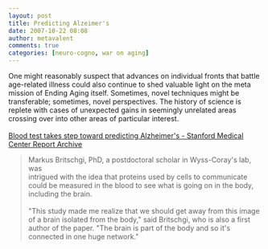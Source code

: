 ```yaml
---
layout: post
title: Predicting Alzeimer's
date: 2007-10-22 08:08
author: metavalent
comments: true
categories: [neuro-cogno, war on aging]
---
```

One might reasonably suspect that advances on individual fronts that battle age-related illness could also continue to shed valuable light on the meta mission of Ending Aging itself. Sometimes, novel techniques might be transferable; sometimes, novel perspectives. The history of science is replete with cases of unexpected gains in seemingly unrelated areas crossing over into other areas of particular interest.<br /><br /><a href="https://med.stanford.edu/mcr/2007/alzheimer-1017.html">Blood test takes step toward predicting Alzheimer's - Stanford Medical Center Report Archive</a><br /> <blockquote>Markus Britschgi, PhD, a postdoctoral scholar in Wyss-Coray's lab, was<br />intrigued with the idea that proteins used by cells to communicate<br />could be measured in the blood to see what is going on in the body,<br />including the brain.<br /><br />"This study made me realize that we should get away from this image of a brain isolated from the body," said Britschgi, who is also a first author of the paper. "The brain is part of the body and so it's connected in one huge network."</blockquote>
